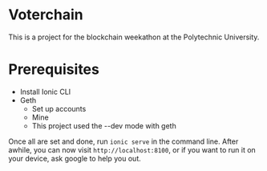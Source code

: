 # Voterchain

This is a project for the blockchain weekathon at the Polytechnic University. 

# Prerequisites

- Install Ionic CLI
- Geth
    - Set up accounts
    - Mine
    - This project used the --dev mode with geth

Once all are set and done, run `ionic serve` in the command line. After awhile, you can now visit `http://localhost:8100`, or if you want to run it on your device, ask google to help you out.
